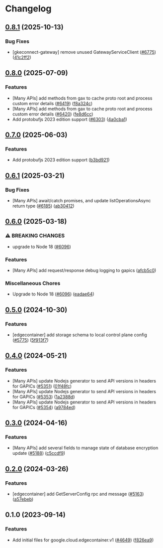 # Changelog

## [0.8.1](https://github.com/googleapis/google-cloud-node/compare/edgecontainer-v0.8.0...edgecontainer-v0.8.1) (2025-10-13)


### Bug Fixes

* [gkeconnect-gateway] remove unused GatewayServiceClient ([#6775](https://github.com/googleapis/google-cloud-node/issues/6775)) ([41c2ff2](https://github.com/googleapis/google-cloud-node/commit/41c2ff2851b5fdadabf4f9bd3500167c34b32ff7))

## [0.8.0](https://github.com/googleapis/google-cloud-node/compare/edgecontainer-v0.7.0...edgecontainer-v0.8.0) (2025-07-09)


### Features

* [Many APIs] add methods from gax to cache proto root and process custom error details ([#6419](https://github.com/googleapis/google-cloud-node/issues/6419)) ([f8a324c](https://github.com/googleapis/google-cloud-node/commit/f8a324ca5c3bc0f730e4ed67d9407c44f2414936))
* [Many APIs] add methods from gax to cache proto root and process custom error details ([#6420](https://github.com/googleapis/google-cloud-node/issues/6420)) ([fe8d6cc](https://github.com/googleapis/google-cloud-node/commit/fe8d6cc157bea696790f2844fa7d410a481c79ed))
* Add protobufjs 2023 edition support ([#6303](https://github.com/googleapis/google-cloud-node/issues/6303)) ([4a0cba1](https://github.com/googleapis/google-cloud-node/commit/4a0cba1e41a9aeb9c15ad31487ef013c8277cfef))

## [0.7.0](https://github.com/googleapis/google-cloud-node/compare/edgecontainer-v0.6.1...edgecontainer-v0.7.0) (2025-06-03)


### Features

* Add protobufjs 2023 edition support ([b3bd921](https://github.com/googleapis/google-cloud-node/commit/b3bd921a30b15a632d8e8495b91723d314c23c71))

## [0.6.1](https://github.com/googleapis/google-cloud-node/compare/edgecontainer-v0.6.0...edgecontainer-v0.6.1) (2025-03-21)


### Bug Fixes

* [Many APIs] await/catch promises, and update listOperationsAsync return type ([#6185](https://github.com/googleapis/google-cloud-node/issues/6185)) ([ab30412](https://github.com/googleapis/google-cloud-node/commit/ab304122e3e825c9a76af7d6b0ef4ddc9aa6e906))

## [0.6.0](https://github.com/googleapis/google-cloud-node/compare/edgecontainer-v0.5.0...edgecontainer-v0.6.0) (2025-03-18)


### ⚠ BREAKING CHANGES

* upgrade to Node 18 ([#6096](https://github.com/googleapis/google-cloud-node/issues/6096))

### Features

* [Many APIs] add request/response debug logging to gapics ([afcb5c0](https://github.com/googleapis/google-cloud-node/commit/afcb5c07e82bc8349b9677766cd880f69a97f77f))


### Miscellaneous Chores

* Upgrade to Node 18 ([#6096](https://github.com/googleapis/google-cloud-node/issues/6096)) ([eadae64](https://github.com/googleapis/google-cloud-node/commit/eadae64d54e07aa2c65097ea52e65008d4e87436))

## [0.5.0](https://github.com/googleapis/google-cloud-node/compare/edgecontainer-v0.4.0...edgecontainer-v0.5.0) (2024-10-30)


### Features

* [edgecontainer] add storage schema to local control plane config ([#5775](https://github.com/googleapis/google-cloud-node/issues/5775)) ([5f913f7](https://github.com/googleapis/google-cloud-node/commit/5f913f729b267fca3d8fbd562d84bb945c74674f))

## [0.4.0](https://github.com/googleapis/google-cloud-node/compare/edgecontainer-v0.3.0...edgecontainer-v0.4.0) (2024-05-21)


### Features

* [Many APIs] update Nodejs generator to send API versions in headers for GAPICs ([#5351](https://github.com/googleapis/google-cloud-node/issues/5351)) ([01f48fc](https://github.com/googleapis/google-cloud-node/commit/01f48fce63ec4ddf801d59ee2b8c0db9f6fb8372))
* [Many APIs] update Nodejs generator to send API versions in headers for GAPICs ([#5353](https://github.com/googleapis/google-cloud-node/issues/5353)) ([1a2388d](https://github.com/googleapis/google-cloud-node/commit/1a2388d7096176b4155a0c4f01e15ffb8c4d5096))
* [Many APIs] update Nodejs generator to send API versions in headers for GAPICs ([#5354](https://github.com/googleapis/google-cloud-node/issues/5354)) ([a9784ed](https://github.com/googleapis/google-cloud-node/commit/a9784ed3db6ee96d171762308bbbcd57390b6866))

## [0.3.0](https://github.com/googleapis/google-cloud-node/compare/edgecontainer-v0.2.0...edgecontainer-v0.3.0) (2024-04-16)


### Features

* [Many APIs] add several fields to manage state of database encryption update ([#5188](https://github.com/googleapis/google-cloud-node/issues/5188)) ([c5ccdf9](https://github.com/googleapis/google-cloud-node/commit/c5ccdf93641e7bb6d0e5c636168fad0feafab6e3))

## [0.2.0](https://github.com/googleapis/google-cloud-node/compare/edgecontainer-v0.1.0...edgecontainer-v0.2.0) (2024-03-26)


### Features

* [edgecontainer] add GetServerConfig rpc and message ([#5163](https://github.com/googleapis/google-cloud-node/issues/5163)) ([a57ebeb](https://github.com/googleapis/google-cloud-node/commit/a57ebebec43b92de5ea6826a4ee5e9c95fa3c549))

## 0.1.0 (2023-09-14)


### Features

* Add initial files for google.cloud.edgecontainer.v1 ([#4649](https://github.com/googleapis/google-cloud-node/issues/4649)) ([f826ea9](https://github.com/googleapis/google-cloud-node/commit/f826ea9f8e1325d48dd8b343b9af5e994e871108))
